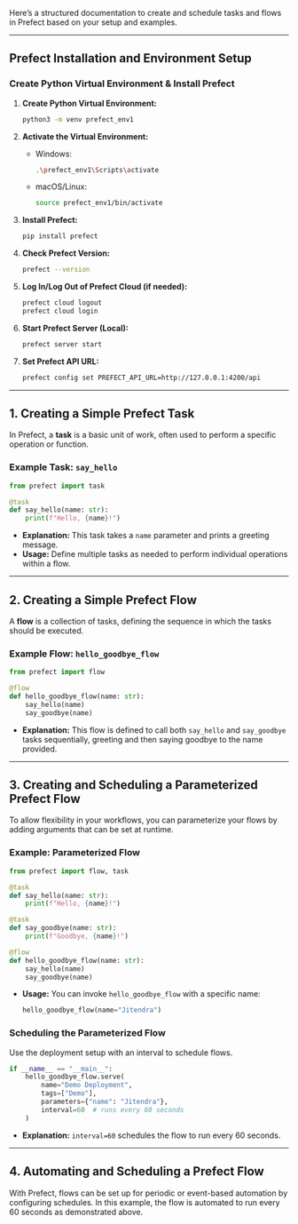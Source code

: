 Here’s a structured documentation to create and schedule tasks and flows in Prefect based on your setup and examples.

---

## Prefect Installation and Environment Setup

### Create Python Virtual Environment & Install Prefect

1. **Create Python Virtual Environment:**
   ```bash
   python3 -m venv prefect_env1
   ```

2. **Activate the Virtual Environment:**
   - Windows:
     ```bash
     .\prefect_env1\Scripts\activate
     ```
   - macOS/Linux:
     ```bash
     source prefect_env1/bin/activate
     ```

3. **Install Prefect:**
   ```bash
   pip install prefect
   ```

4. **Check Prefect Version:**
   ```bash
   prefect --version
   ```

5. **Log In/Log Out of Prefect Cloud (if needed):**
   ```bash
   prefect cloud logout
   prefect cloud login
   ```

6. **Start Prefect Server (Local):**
   ```bash
   prefect server start
   ```

7. **Set Prefect API URL:**
   ```bash
   prefect config set PREFECT_API_URL=http://127.0.0.1:4200/api
   ```

---

## 1. Creating a Simple Prefect Task

In Prefect, a **task** is a basic unit of work, often used to perform a specific operation or function.

### Example Task: `say_hello`
```python
from prefect import task

@task
def say_hello(name: str):
    print(f"Hello, {name}!")
```

- **Explanation:** This task takes a `name` parameter and prints a greeting message.
- **Usage:** Define multiple tasks as needed to perform individual operations within a flow.

---

## 2. Creating a Simple Prefect Flow

A **flow** is a collection of tasks, defining the sequence in which the tasks should be executed.

### Example Flow: `hello_goodbye_flow`
```python
from prefect import flow

@flow
def hello_goodbye_flow(name: str):
    say_hello(name)
    say_goodbye(name)
```

- **Explanation:** This flow is defined to call both `say_hello` and `say_goodbye` tasks sequentially, greeting and then saying goodbye to the name provided.

---

## 3. Creating and Scheduling a Parameterized Prefect Flow

To allow flexibility in your workflows, you can parameterize your flows by adding arguments that can be set at runtime.

### Example: Parameterized Flow
```python
from prefect import flow, task

@task
def say_hello(name: str):
    print(f"Hello, {name}!")

@task
def say_goodbye(name: str):
    print(f"Goodbye, {name}!")

@flow
def hello_goodbye_flow(name: str):
    say_hello(name)
    say_goodbye(name)
```

- **Usage:** You can invoke `hello_goodbye_flow` with a specific name:
  ```python
  hello_goodbye_flow(name="Jitendra")
  ```

### Scheduling the Parameterized Flow
Use the deployment setup with an interval to schedule flows.

```python
if __name__ == "__main__":
    hello_goodbye_flow.serve(
        name="Demo Deployment",
        tags=["Demo"],
        parameters={"name": "Jitendra"},
        interval=60  # runs every 60 seconds
    )
```

- **Explanation:** `interval=60` schedules the flow to run every 60 seconds.

---

## 4. Automating and Scheduling a Prefect Flow

With Prefect, flows can be set up for periodic or event-based automation by configuring schedules. In this example, the flow is automated to run every 60 seconds as demonstrated above.

